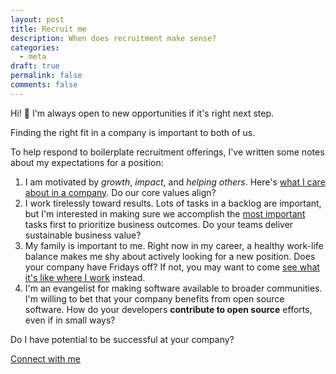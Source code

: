 ```yaml
---
layout: post
title: Recruit me
description: When does recruitment make sense?
categories:
  - meta
draft: true
permalink: false
comments: false
---
```


Hi! 👋 I'm always open to new opportunities if it's right next step.

Finding the right fit in a company is important to both of us.

To help respond to boilerplate recruitment offerings, I've written some notes about my expectations for a position:

1. I am motivated by _growth_, _impact_, and _helping others_. Here's [what I care about in a company](/career/). Do our core values align?
1. I work tirelessly toward results. Lots of tasks in a backlog are important, but I'm interested in making sure we accomplish the <u>most important</u> tasks first to prioritize business outcomes. Do your teams deliver sustainable business value?
1. My family is important to me. Right now in my career, a healthy work-life balance makes me shy about actively looking for a new position. Does your company have Fridays off? <span class="text-sm">If not, you may want to come [see what it's like where I work](/work/) instead.</span>
1. I'm an evangelist for making software available to broader communities. I'm willing to bet that your company benefits from open source software. How do your developers **contribute to open source** efforts, even if in small ways?

Do I have potential to be successful at your company?

<div class="flex justify-center mt-12">
  <a href="https://www.linkedin.com/in/brettinternet/" class="p-3 rounded-md text-white bg-green-400 hover_bg-green-500 transition duration-200 font-serif font-medium hover_no-underline shadow-md hover_shadow-xl transform hover_-translate-y-px">Connect with me</a>
</div>
